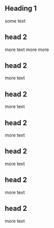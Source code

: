 ## Heading 1
some text

## head 2
more text more more

## head 2
more text


## head 2
more text


## head 2
more text
## head 2
more text


## head 2
more text

## head 2
more text